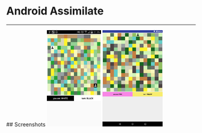 # Android Assimilate

<hr>
## Screenshots

<img src="https://github.com/simplegr33n/android-game-assimilate/blob/master/screenshots/phone0001.jpg" width="144">
<img src="https://github.com/simplegr33n/android-game-assimilate/blob/master/screenshots/tablet0002.jpg" width="160">






